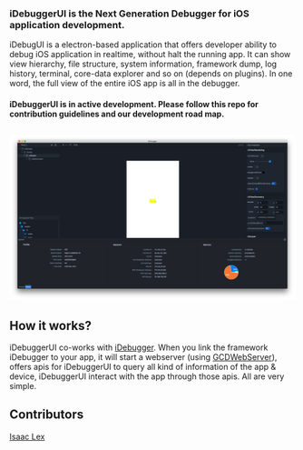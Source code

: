 ### iDebuggerUI is the Next Generation Debugger for iOS application development.
iDebugUI is a electron-based application that offers developer ability to debug iOS application in realtime, without halt the running app. It can show 
view hierarchy, file structure, system information, framework dump, log history, terminal, core-data explorer and so on (depends on plugins). In one
word, the full view of the entire iOS app is all in the debugger.

#### iDebuggerUI is in active development. Please follow this repo for contribution guidelines and our development road map.

##
<p align="center">
  <img src="https://raw.githubusercontent.com/tearsofphoenix/iDebuggerUI/master/doc/screenshot.png">
</p>

## How it works?
iDebuggerUI co-works with [iDebugger](https://github.com/tearsofphoenix/iDebugger). When you link the framework iDebugger to your app, it will start
a webserver (using [GCDWebServer](https://github.com/swisspol/GCDWebServer)),
offers apis for iDebuggerUI to query all kind of information of the app & device, iDebuggerUI interact with the app through those apis. All are very simple.

## Contributors
[Isaac Lex](https://github.com/tearsofphoenix)
